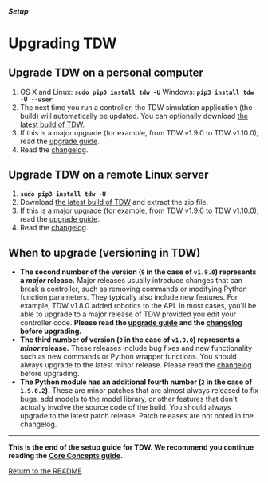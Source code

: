 ##### Setup

# Upgrading TDW

## Upgrade TDW on a personal computer

1. OS X and Linux: **`sudo pip3 install tdw -U`** Windows: **`pip3 install tdw -U --user`**
2. The next time you run a controller, the TDW simulation application (the build) will automatically be updated. You can optionally download [the latest build of TDW](https://github.com/threedworld-mit/tdw/releases/latest/).
3. If this is a major upgrade (for example, from TDW v1.9.0 to TDW v1.10.0), read the [upgrade guide](../../upgrade_guides/v1.7_to_v1.8.md).
4. Read the [changelog](../../Changelog.md).

## Upgrade TDW on a remote Linux server

1. **`sudo pip3 install tdw -U`**
2. Download [the latest build of TDW](https://github.com/threedworld-mit/tdw/releases/latest/) and extract the zip file.
3. If this is a major upgrade (for example, from TDW v1.9.0 to TDW v1.10.0), read the [upgrade guide](../../upgrade_guides/v1.7_to_v1.8.md).
4. Read the [changelog](../../Changelog.md).

## When to upgrade (versioning in TDW)

- **The second number of the version (`9` in the case of `v1.9.0`) represents a *major* release.** Major releases usually introduce changes that can break a controller, such as removing commands or modifying Python function parameters. They typically also include new features. For example, TDW v1.8.0 added robotics to the API. In most cases, you'll be able to upgrade to a major release of TDW provided you edit your controller code. **Please read the [upgrade guide](../../upgrade_guides/v1.8_to_v1.9.md) and the [changelog](../../Changelog.md) before upgrading.**
- **The third number of version (`0` in the case of `v1.9.0`) represents a *minor* release.** These releases include bug fixes and new functionality such as new commands or Python wrapper functions. You should always upgrade to the latest minor release. Please read the [changelog](../../Changelog.md) before upgrading.
- **The Python module has an additional fourth number (`2` in the case of `1.9.0.2`).** These are minor patches that are almost always released to fix bugs, add models to the model library, or other features that don't actually involve the source code of the build. You should always upgrade to the latest patch release. Patch releases are not noted in the changelog.

***

**This is the end of the setup guide for TDW. We recommend you continue reading the [Core Concepts guide](../core_concepts/controller.md).**

[Return to the README](../../../README.md)
